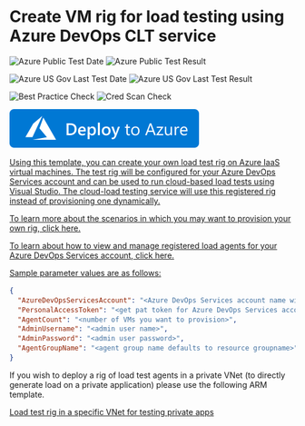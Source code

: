 # Create VM rig for load testing using Azure DevOps CLT service

![Azure Public Test Date](https://azurequickstartsservice.blob.core.windows.net/badges/101-vsts-cloudloadtest-rig/PublicLastTestDate.svg)
![Azure Public Test Result](https://azurequickstartsservice.blob.core.windows.net/badges/101-vsts-cloudloadtest-rig/PublicDeployment.svg)

![Azure US Gov Last Test Date](https://azurequickstartsservice.blob.core.windows.net/badges/101-vsts-cloudloadtest-rig/FairfaxLastTestDate.svg)
![Azure US Gov Last Test Result](https://azurequickstartsservice.blob.core.windows.net/badges/101-vsts-cloudloadtest-rig/FairfaxDeployment.svg)

![Best Practice Check](https://azurequickstartsservice.blob.core.windows.net/badges/101-vsts-cloudloadtest-rig/BestPracticeResult.svg)
![Cred Scan Check](https://azurequickstartsservice.blob.core.windows.net/badges/101-vsts-cloudloadtest-rig/CredScanResult.svg)

[![Deploy to Azure](https://raw.githubusercontent.com/Azure/azure-quickstart-templates/master/1-CONTRIBUTION-GUIDE/images/deploytoazure.svg?sanitize=true)](https://portal.azure.com/#create/Microsoft.Template/uri/https%3a%2f%2fraw.githubusercontent.com%2fAzure%2fazure-quickstart-templates%2fmaster%2f101-vsts-cloudloadtest-rig%2fazuredeploy.json)
<a href="http://armviz.io/#/?load=https%3a%2f%2fraw.githubusercontent.com%2fAzure%2fazure-quickstart-templates%2fmaster%2f101-vsts-cloudloadtest-rig%2fazuredeploy.json" target="_blank">

Using this template, you can create your own load test rig on Azure IaaS virtual
machines. The test rig will be configured for your Azure DevOps Services account
and can be used to run cloud-based load tests using Visual Studio. The
cloud-load testing service will use this registered rig instead of provisioning
one dynamically.

To learn more about the scenarios in which you may want to provision your own
rig,<a href="https://blogs.msdn.microsoft.com/visualstudioalm/2016/09/27/run-cloud-based-load-tests-using-your-own-machines-a-k-a-bring-your-own-subscription/" target="_blank">
click here.

To learn about how to view and manage registered load agents for your Azure
DevOps Services
account,<a href="https://blogs.msdn.microsoft.com/visualstudioalm/2016/08/22/use-cloud-load-agents-on-your-infrastructure/" target="_blank">
click here.

Sample parameter values are as follows:

```json
{
  "AzureDevOpsServicesAccount": "<Azure DevOps Services account name with which the rig will be configured>",
  "PersonalAccessToken": "<get pat token for Azure DevOps Services account>",
  "AgentCount": "<number of VMs you want to provision>",
  "AdminUsername": "<admin user name>",
  "AdminPassword": "<admin user password>",
  "AgentGroupName": "<agent group name defaults to resource groupname>"
}
```

If you wish to deploy a rig of load test agents in a private VNet (to directly
generate load on a private application) please use the following ARM template.

<a href="https://github.com/Azure/azure-quickstart-templates/tree/master/201-vsts-cloudloadtest-rig-existing-vnet">
Load test rig in a specific VNet for testing private apps

